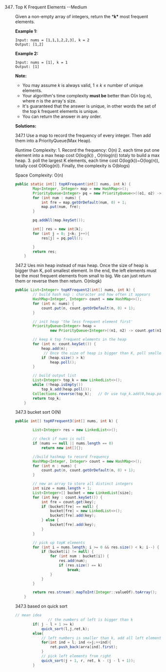 347. Top K Frequent Elements  --Medium

     Given a non-empty array of integers, return the ***k\*** most frequent elements.

     **Example 1:**

     ```
     Input: nums = [1,1,1,2,2,3], k = 2
     Output: [1,2]
     ```

     **Example 2:**

     ```
     Input: nums = [1], k = 1
     Output: [1]
     ```

     **Note:** 

     - You may assume *k* is always valid, 1 ≤ *k* ≤ number of unique elements.
     - Your algorithm's time complexity **must be** better than O(*n* log *n*), where *n* is the array's size.
     - It's guaranteed that the answer is unique, in other words the set of the top k frequent elements is unique.
     - You can return the answer in any order.

     **Solutions:**

     347.1 Use a map to record the frequency of every integer. Then add them into a PriorityQueue(Max Heap). 

     Runtime Complexity: 1. Record the frequency: O(n)  2. each time put one element into a max heap cost O(log(k)) , O(nlog(n)) totaly to build a max heap. 3. poll the largest K elements, each time cost O(log(k))~O(log(n)), totally cost O(Klog(n)). Finally, the complexity is O(blogs)

     Space Complexity: O(n)

     ```java
     public static int[] topKFrequent(int[] nums, int k) {
             Map<Integer, Integer> map = new HashMap<>();
             PriorityQueue<Integer> pq = new PriorityQueue<>((o1, o2) -> (map.get(o2) - map.get(o1)));     // custom the priorityqueue
             for (int num : nums) {
                 int fre = map.getOrDefault(num, 0) + 1;
                 map.put(num, fre);
             }
     
             pq.addAll(map.keySet());
     
             int[] res = new int[k];
             for (int j = 0; j<k; j++){
                 res[j] = pq.poll();
     
             }
             return res;
         }
     ```

     347.2 Ues min heap instead of max heap. Once the size of heap is bigger than K, poll smallest element. In the end, the left elements must be the most frequent elements from small to big. We can just return them or reverse them then return. O(nlogk)

     ```java
     public List<Integer> topKFrequent2(int[] nums, int k) {
             // build hash map : character and how often it appears
             HashMap<Integer, Integer> count = new HashMap<>();
             for (int n: nums) {
                 count.put(n, count.getOrDefault(n, 0) + 1);
             }
     
             // init heap 'the less frequent element first'
             PriorityQueue<Integer> heap =
                     new PriorityQueue<Integer>((n1, n2) -> count.get(n1) - count.get(n2));
     
             // keep k top frequent elements in the heap
             for (int n: count.keySet()) {
                 heap.add(n);
             	  // Once the size of heap is bigger than K, poll smallest element
                 if (heap.size() > k)      
                     heap.poll();
             }
     
             // build output list
             List<Integer> top_k = new LinkedList<>();
             while (!heap.isEmpty())
                 top_k.add(heap.poll());
             Collections.reverse(top_k);   // Or use top_k.add(0,heap.poll())
             return top_k;
         }
     ```

     347.3 bucket sort O(N)

     ```java
     public int[] topKFrequent3(int[] nums, int k) {
     
             List<Integer> res = new LinkedList<>();
     
             // check if nums is null
             if (nums == null || nums.length == 0)
                 return new int[]{};
     
             //build hashmap to record frequency
             HashMap<Integer, Integer> count = new HashMap<>();
             for (int n : nums) {
                 count.put(n, count.getOrDefault(n, 0) + 1);
             }
     
             // new an array to store all distinct integers
             int size = nums.length + 1;
             List<Integer>[] bucket = new LinkedList[size];
             for (int key : count.keySet()) {
                 int fre = count.get(key);
                 if (bucket[fre] == null) {
                     bucket[fre] = new LinkedList<>();
                     bucket[fre].add(key);
                 } else {
                     bucket[fre].add(key);
                 }
             }
     
             // pick up topK elements
             for (int i = nums.length; i >= 0 && res.size() < k; i--) {
                 if (bucket[i] != null) {
                     for (int num : bucket[i]) {
                         res.add(num);
                         if (res.size() == k)
                             break;
                     }
                 }
             }
     
             return res.stream().mapToInt(Integer::valueOf).toArray();
         }
     ```
     
     347.3 based on quick sort
     
     ```java
     // mean idea
     				// the numbers of left is bigger than k
             if( j - l + 1 >= k)
                 quick_sort(l,j,ret,k);
             else{
                 // left numbers is smaller than k, add all left elements into result
                 for(int ind = l; ind <=j;++ind){
                     ret.push_back(arra[ind].first);
                 }  
                 // pick left elements from right
                 quick_sort(j + 1, r, ret, k - (j - l + 1));
             }
     ```
     
     
     
      

